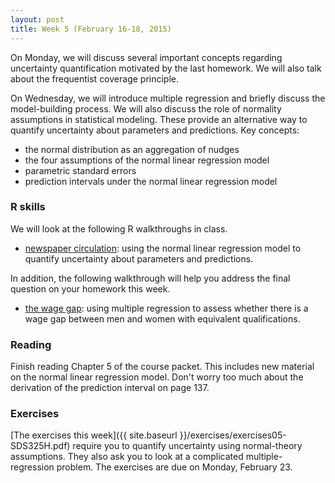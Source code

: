 ```yaml
---
layout: post
title: Week 5 (February 16-18, 2015)
---
```



On Monday, we will discuss several important concepts regarding uncertainty quantification motivated by the last homework.  We will also talk about the frequentist coverage principle.  


On Wednesday, we will introduce multiple regression and briefly discuss the model-building process.  We will also discuss the role of normality assumptions in statistical modeling.  These provide an alternative way to quantify uncertainty about parameters and predictions.  Key concepts:  
* the normal distribution as an aggregation of nudges  
* the four assumptions of the normal linear regression model  
* parametric standard errors  
* prediction intervals under the normal linear regression model  


### R skills

We will look at the following R walkthroughs in class.  
* [newspaper circulation](http://jgscott.github.io/teaching/r/newspapers/newspapers.html): using the normal linear regression model to quantify uncertainty about parameters and predictions.   

In addition, the following walkthrough will help you address the final question on your homework this week.  
* [the wage gap](http://jgscott.github.io/teaching/r/salary/salary.html): using multiple regression to assess whether there is a wage gap between men and women with equivalent qualifications.  


### Reading

Finish reading Chapter 5 of the course packet.  This includes new material on the normal linear regression model.  Don't worry too much about the derivation of the prediction interval on page 137.



### Exercises  
[The exercises this week]({{ site.baseurl }}/exercises/exercises05-SDS325H.pdf) require you to quantify uncertainty using normal-theory assumptions.  They also ask you to look at a complicated multiple-regression problem.  The exercises are due on Monday, February 23.
